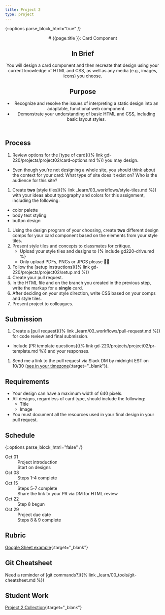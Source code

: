 ```yaml
---
title: Project 2
type: project
---
```


{::options parse_block_html="true" /}

<header>
# {{page.title }}: Card Component

## In Brief
You will design a card component and then recreate that design using your current knowledge of HTML and CSS, as well as any media (e.g., images, icons) you choose.

## Purpose
- Recognize and resolve the issues of interpreting a static design into an adaptable, functional web component.
- Demonstrate your understanding of basic HTML and CSS, including basic layout styles.
</header>

<section>

## Process
1. Review options for the [type of card]({% link gd-220/projects/project02/card-options.md %}) you may design.
  - Even though you're not designing a whole site, you should think about the context for your card: What type of site does it exist on? Who is the audience for this site?
1. Create **two** [style tiles]({% link _learn/03_workflows/style-tiles.md %}) with your ideas about typography and colors for this assignment, including the following:
  - color palette
  - body text styling
  - button design
1. Using the design program of your choosing, create **two** different design comps for your card component based on the elements from your style tiles.
1. Present style tiles and concepts to classmates for critique.
    - Upload your style tiles and designs to {% include gd220-drive.md %}
    - Only upload PDFs, PNGs or JPGS please <span class="emoji">🙏🏻</span>
1. Follow the [setup instructions]({% link gd-220/projects/project02/setup.md %})
1. Create your pull request.
1. In the HTML file and on the branch you created in the previous step, write the markup for a **single** card.
1. After deciding on your style direction, write CSS based on your comps and style tiles.
1. Present project to colleagues.

## Submission
1. Create a [pull request]({% link _learn/03_workflows/pull-request.md %}) for code review and final submission.
  - Include [PR template questions]({% link gd-220/projects/project02/pr-template.md %}) and your responses.
1. Send me a link to the pull request via Slack DM by midnight EST on 10/30 ([see in your timezone](https://everytimezone.com/s/a2745de7){:target="_blank"}).

## Requirements
- Your design can have a maximum width of 640 pixels.
- All designs, regardless of card type, should include the following:
  - Title
  - Image
- You must document all the resources used in your final design in your pull request.

</section>

<aside>

## Schedule

{::options parse_block_html="false" /}
<dl>
<dt>Oct 01</dt>
<dd>Project introduction</dd>
<dd>Start on designs</dd>
<dt>Oct 08</dt>
<dd>Steps 1-4 complete</dd>
<dt>Oct 15</dt>
<dd>Steps 5-7 complete</dd>
<dd>Share the link to your PR via DM for HTML review</dd>
<dt>Oct 22</dt>
<dd>Step 8 begun</dd>
<dt>Oct 29</dt>
<dd>Project due date</dd>
<dd>Steps 8 & 9 complete</dd>
</dl>

## Rubric
[Google Sheet example](https://docs.google.com/spreadsheets/d/e/2PACX-1vTwhxDx3oZco1CQLtyOhTPnaZ4aAIzSXt62AbhiQLHlvYesx649B08L1XfLbVoRkCenMPsAkfFy2MfW/pubhtml?gid=738604712&single=true){:target="_blank"}

## Git Cheatsheet
Need a reminder of [git commands?]({% link _learn/00_tools/git-cheatsheet.md %})

## Student Work
[Project 2 Collection](https://glitch.com/@mica-gd-2/project-2-card-component){:target="_blank"}

</aside>
